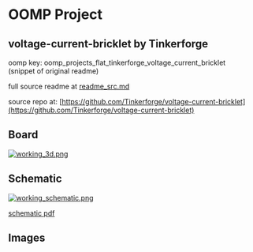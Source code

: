 # OOMP Project  
## voltage-current-bricklet  by Tinkerforge  
  
oomp key: oomp_projects_flat_tinkerforge_voltage_current_bricklet  
(snippet of original readme)  
  
  
  full source readme at [readme_src.md](readme_src.md)  
  
source repo at: [https://github.com/Tinkerforge/voltage-current-bricklet](https://github.com/Tinkerforge/voltage-current-bricklet)  
## Board  
  
[![working_3d.png](working_3d_600.png)](working_3d.png)  
## Schematic  
  
[![working_schematic.png](working_schematic_600.png)](working_schematic.png)  
  
[schematic pdf](working_schematic.pdf)  
## Images  
